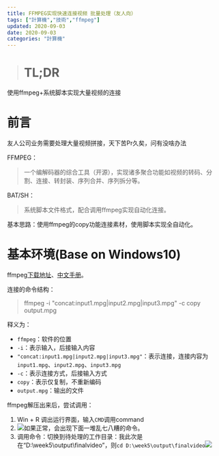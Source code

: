 ```yaml
---
title: FFMPEG实现快速连接视频 批量处理（友人向）
tags: ["計算機","技術","ffmpeg"]
updated: 2020-09-03
date: 2020-09-03
categories: "計算機"
---
```


># TL;DR
使用ffmpeg+系统脚本实现大量视频的连接

<!--more-->

# 前言

友人公司业务需要处理大量视频拼接，天下苦Pr久矣，问有没啥办法

FFMPEG：
> 一个编解码器的综合工具（开源），实现诸多聚合功能如视频的转码、分割、连接、转封装、序列合并、序列拆分等。

BAT/SH：
> 系统脚本文件格式，配合调用ffmpeg实现自动化连接。

基本思路：使用ffmpeg的copy功能连接素材，使用脚本实现全自动化。

# 基本环境(Base on Windows10)

ffmpeg[下载地址](https://ffmpeg.zeranoe.com/builds/win64/static/ffmpeg-20200831-4a11a6f-win64-static.zip)、[中文手册](https://www.quarkbook.com/wp-content/uploads/2019/10/ffmpeg%E7%BF%BB%E8%AF%91%E6%96%87%E6%A1%A3.pdf)。

连接的命令结构：
> ffmpeg -i "concat:input1.mpg|input2.mpg|input3.mpg" -c copy output.mpg

释义为：
- ``ffmpeg``：软件的位置
- ``-i``：表示输入，后接输入内容
- ``"concat:input1.mpg|input2.mpg|input3.mpg"``：表示连接，连接内容为``input1.mpg``、``input2.mpg``、``input3.mpg``
- ``-c``：表示连接方式，后接输入方式
- ``copy``：表示仅复制，不重新编码
- ``output.mpg``：输出的文件


ffmpeg解压出来后，尝试调用：
1. Win + R 调出运行界面，输入``CMD``调用command
2. ![](/asset/images/技术/ffmpeg_concat/01.png)如果正常，会出现下面一堆乱七八糟的命令。
3. 调用命令：切换到待处理的工作目录：我此次是在“D:\week5\output\finalvideo”，则``cd D:\week5\output\finalvideo``![](/asset/images/技术/ffmpeg_concat/02.png)